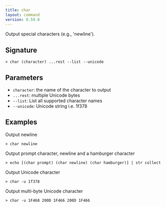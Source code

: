 ```yaml
---
title: char
layout: command
version: 0.59.0
---
```


Output special characters (e.g., 'newline').

## Signature

```> char (character) ...rest --list --unicode```

## Parameters

 -  `character`: the name of the character to output
 -  `...rest`: multiple Unicode bytes
 -  `--list`: List all supported character names
 -  `--unicode`: Unicode string i.e. 1f378

## Examples

Output newline
```shell
> char newline
```

Output prompt character, newline and a hamburger character
```shell
> echo [(char prompt) (char newline) (char hamburger)] | str collect
```

Output Unicode character
```shell
> char -u 1f378
```

Output multi-byte Unicode character
```shell
> char -u 1F468 200D 1F466 200D 1F466
```
